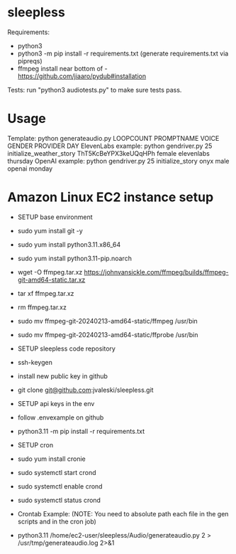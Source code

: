# sleepless

Requirements:
- python3
- python3 -m pip install -r requirements.txt (generate requirements.txt via pipreqs)
- ffmpeg install near bottom of - https://github.com/jiaaro/pydub#installation

Tests:
run "python3 audiotests.py" to make sure tests pass.

# Usage

Template: python generateaudio.py LOOPCOUNT PROMPTNAME VOICE GENDER PROVIDER DAY
ElevenLabs example: python gendriver.py 25 initialize_weather_story ThT5KcBeYPX3keUQqHPh female elevenlabs thursday
OpenAI example: python gendriver.py 25 initialize_story onyx male openai monday

# Amazon Linux EC2 instance setup

- SETUP base environment
- sudo yum install git -y
- sudo yum install python3.11.x86_64
- sudo yum install python3.11-pip.noarch
- wget -O ffmpeg.tar.xz https://johnvansickle.com/ffmpeg/builds/ffmpeg-git-amd64-static.tar.xz
- tar xf ffmpeg.tar.xz
- rm ffmpeg.tar.xz
- sudo mv ffmpeg-git-20240213-amd64-static/ffmpeg /usr/bin
- sudo mv ffmpeg-git-20240213-amd64-static/ffprobe /usr/bin

- SETUP sleepless code repository
- ssh-keygen
- install new public key in github
- git clone git@github.com:jvaleski/sleepless.git

- SETUP api keys in the env
- follow .envexample on github
- python3.11 -m pip install -r requirements.txt

- SETUP cron
- sudo yum install cronie
- sudo systemctl start crond
- sudo systemctl enable crond
- sudo systemctl status crond

- Crontab Example: (NOTE: You need to absolute path each file in the gen scripts and in the cron job)
- python3.11 /home/ec2-user/sleepless/Audio/generateaudio.py 2 > /usr/tmp/generateaudio.log 2>&1


